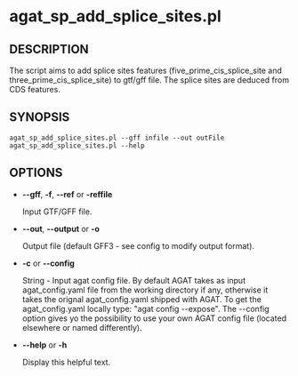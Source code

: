 # agat\_sp\_add\_splice\_sites.pl

## DESCRIPTION

The script aims to add splice sites features (five\_prime\_cis\_splice\_site and three\_prime\_cis\_splice\_site) to gtf/gff file.
The splice sites are deduced from CDS features.

## SYNOPSIS

```
agat_sp_add_splice_sites.pl --gff infile --out outFile
agat_sp_add_splice_sites.pl --help
```

## OPTIONS

- **--gff**, **-f**, **--ref** or **-reffile**

    Input GTF/GFF file.

- **--out**, **--output** or **-o**

    Output file (default GFF3 - see config to modify output format).

- **-c** or **--config**

    String - Input agat config file. By default AGAT takes as input agat\_config.yaml file from the working directory if any, 
    otherwise it takes the orignal agat\_config.yaml shipped with AGAT. To get the agat\_config.yaml locally type: "agat config --expose".
    The --config option gives yo the possibility to use your own AGAT config file (located elsewhere or named differently).

- **--help** or **-h**

    Display this helpful text.

